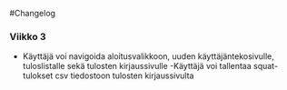#Changelog

### Viikko 3
- Käyttäjä voi navigoida aloitusvalikkoon, uuden käyttäjäntekosivulle, tuloslistalle sekä tulosten kirjaussivulle
-Käyttäjä voi tallentaa squat-tulokset csv tiedostoon tulosten kirjaussivulta
